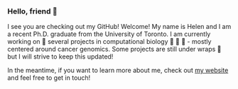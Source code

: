 ### Hello, friend 👋

I see you are checking out my GitHub! Welcome! My name is Helen and I am a recent Ph.D. graduate from the University of Toronto. I am currently working on 🌱 several projects in computational biology 🧬 🧬 🧬  - mostly centered around cancer genomics. Some projects are still under wraps 🌯 but I will strive to keep this updated!

In the meantime, if you want to learn more about me, check out [my website](https://helen-zhu.github.io/) and feel free to get in touch!
